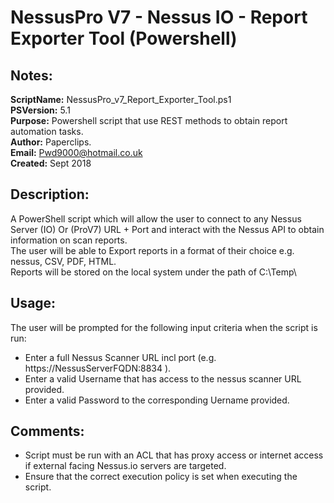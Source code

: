# NessusPro V7 - Nessus IO - Report Exporter Tool (Powershell)

## Notes:
**ScriptName:** NessusPro_v7_Report_Exporter_Tool.ps1  
**PSVersion:**  5.1  
**Purpose:**    Powershell script that use REST methods to obtain report automation tasks.  
**Author:**     Paperclips.  
**Email:**      Pwd9000@hotmail.co.uk  
**Created:**    Sept 2018  

## Description:
A PowerShell script which will allow the user to connect to any Nessus Server (IO) Or (ProV7) URL + Port and interact with the Nessus API to obtain information on scan reports.  
The user will be able to Export reports in a format of their choice e.g. nessus, CSV, PDF, HTML.  
Reports will be stored on the local system under the path of C:\Temp\  

## Usage:
The user will be prompted for the following input criteria when the script is run:  
- Enter a full Nessus Scanner URL incl port (e.g. https://NessusServerFQDN:8834 ).  
- Enter a valid Username that has access to the nessus scanner URL provided.  
- Enter a valid Password to the corresponding Uername provided.  

## Comments:
- Script must be run with an ACL that has proxy access or internet access if external facing Nessus.io servers are targeted.  
- Ensure that the correct execution policy is set when executing the script.  
